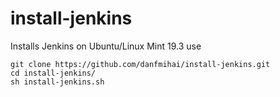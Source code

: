 # install-jenkins
Installs Jenkins on Ubuntu/Linux Mint 19.3
use 
```
git clone https://github.com/danfmihai/install-jenkins.git
cd install-jenkins/
sh install-jenkins.sh
```